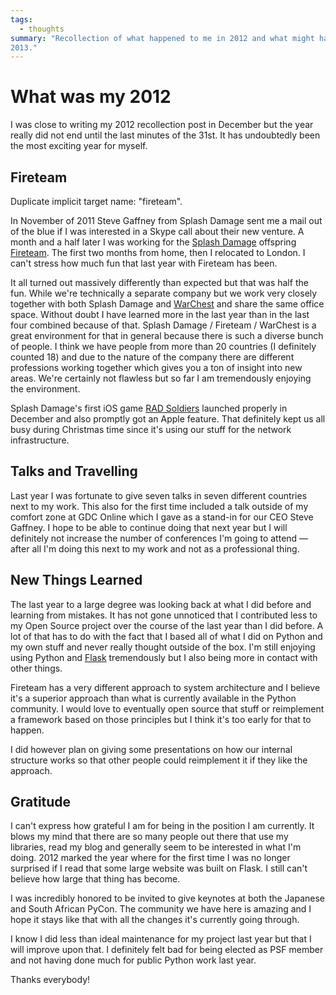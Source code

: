 ```yaml
---
tags:
  - thoughts
summary: "Recollection of what happened to me in 2012 and what might happen in
2013."
---
```


# What was my 2012

I was close to writing my 2012 recollection post in December but the year
really did not end until the last minutes of the 31st.  It has undoubtedly
been the most exciting year for myself.

## Fireteam

Duplicate implicit target name: "fireteam".

In November of 2011 Steve Gaffney from Splash Damage sent me a mail out of
the blue if I was interested in a Skype call about their new venture.  A
month and a half later I was working for the [Splash Damage](http://splashdamage.com/) offspring [Fireteam](http://fireteam.net/).
The first two months from home, then I relocated to London.  I can't
stress how much fun that last year with Fireteam has been.

It all turned out massively differently than expected but that was half
the fun.  While we're technically a separate company but we work very
closely together with both Splash Damage and [WarChest](http://www.warchest.com/) and share the same office space.  Without
doubt I have learned more in the last year than in the last four combined
because of that.  Splash Damage / Fireteam / WarChest is a great
environment for that in general because there is such a diverse bunch of
people.  I think we have people from more than 20 countries (I definitely
counted 18) and due to the nature of the company there are different
professions working together which gives you a ton of insight into new
areas.  We're certainly not flawless but so far I am tremendously enjoying
the environment.

Splash Damage's first iOS game [RAD Soldiers](http://www.warchest.com/games/radsoldiers) launched properly in
December and also promptly got an Apple feature.  That definitely kept us
all busy during Christmas time since it's using our stuff for the network
infrastructure.

## Talks and Travelling

Last year I was fortunate to give seven talks in seven different countries
next to my work.  This also for the first time included a talk outside of
my comfort zone at GDC Online which I gave as a stand-in for our CEO Steve
Gaffney.  I hope to be able to continue doing that next year but I will
definitely not increase the number of conferences I'm going to attend —
after all I'm doing this next to my work and not as a professional thing.

## New Things Learned

The last year to a large degree was looking back at what I did before and
learning from mistakes.  It has not gone unnoticed that I contributed less
to my Open Source project over the course of the last year than I did
before.  A lot of that has to do with the fact that I based all of what I
did on Python and my own stuff and never really thought outside of the
box.  I'm still enjoying using Python and [Flask](http://flask.pocoo.org/) tremendously but I also being more in contact
with other things.

Fireteam has a very different approach to system architecture and I
believe it's a superior approach than what is currently available in the
Python community.  I would love to eventually open source that stuff or
reimplement a framework based on those principles but I think it's too
early for that to happen.

I did however plan on giving some presentations on how our internal
structure works so that other people could reimplement it if they like the
approach.

## Gratitude

I can't express how grateful I am for being in the position I am
currently.  It blows my mind that there are so many people out there that
use my libraries, read my blog and generally seem to be interested in what
I'm doing.  2012 marked the year where for the first time I was no longer
surprised if I read that some large website was built on Flask.  I still
can't believe how large that thing has become.

I was incredibly honored to be invited to give keynotes at both the
Japanese and South African PyCon.  The community we have here is amazing
and I hope it stays like that with all the changes it's currently going
through.

I know I did less than ideal maintenance for my project last year but that
I will improve upon that.  I definitely felt bad for being elected as PSF
member and not having done much for public Python work last year.

Thanks everybody!
